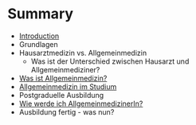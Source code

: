 # Summary

* [Introduction](README.md)
* Grundlagen
* Hausarztmedizin vs. Allgemeinmedizin
   * Was ist der Unterschied zwischen Hausarzt und Allgemeinmediziner?
* [Was ist Allgemeinmedizin?](first-question.md)
* [Allgemeinmedizin im Studium](allgemeinmedizin_im_studium.md)
* Postgraduelle Ausbildung
* [Wie werde ich AllgemeinmedizinerIn?](second-question.md)
* Ausbildung fertig - was nun?

